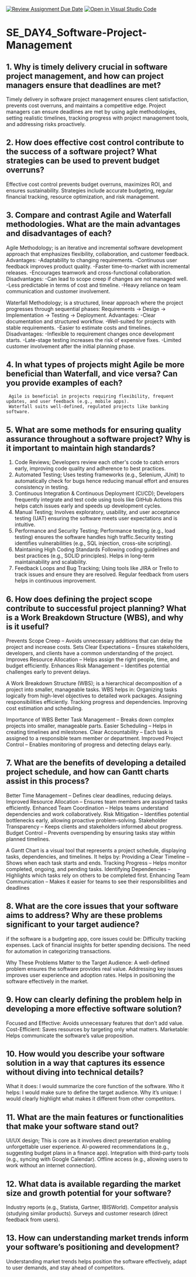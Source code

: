 [![Review Assignment Due Date](https://classroom.github.com/assets/deadline-readme-button-22041afd0340ce965d47ae6ef1cefeee28c7c493a6346c4f15d667ab976d596c.svg)](https://classroom.github.com/a/9pw6JKcu)
[![Open in Visual Studio Code](https://classroom.github.com/assets/open-in-vscode-2e0aaae1b6195c2367325f4f02e2d04e9abb55f0b24a779b69b11b9e10269abc.svg)](https://classroom.github.com/online_ide?assignment_repo_id=18514389&assignment_repo_type=AssignmentRepo)
# SE_DAY4_Software-Project-Management
## 1. Why is timely delivery crucial in software project management, and how can project managers ensure that deadlines are met?

Timely delivery in software project management ensures client satisfaction, prevents cost overruns, and maintains a competitive edge. Project managers can ensure deadlines are met by using agile methodologies, setting realistic timelines, tracking progress with project management tools, and addressing risks proactively.


## 2. How does effective cost control contribute to the success of a software project? What strategies can be used to prevent budget overruns?

Effective cost control prevents budget overruns, maximizes ROI, and ensures sustainability. Strategies include accurate budgeting, regular financial tracking, resource optimization, and risk management.

## 3. Compare and contrast Agile and Waterfall methodologies. What are the main advantages and disadvantages of each?

Agile Methodology; is an iterative and incremental software development approach that emphasizes flexibility, collaboration, and customer feedback.
    Advantages:
-Adaptability to changing requirements.
-Continuous user feedback improves product quality.
-Faster time-to-market with incremental releases.
-Encourages teamwork and cross-functional collaboration.
   Disadvantages:
-Can lead to scope creep if changes are not managed well.
-Less predictable in terms of cost and timeline.
-Heavy reliance on team communication and customer involvement.

  Waterfall Methodology; is a structured, linear approach where the project progresses through sequential phases: Requirements → Design → Implementation → Testing → Deployment.
   Advantages:
-Clear documentation and structured workflow.
-Well-suited for projects with stable requirements.
-Easier to estimate costs and timelines.
   Disadvantages:
-Inflexible to requirement changes once development starts.
-Late-stage testing increases the risk of expensive fixes.
-Limited customer involvement after the initial planning phase.

## 4. In what types of projects might Agile be more beneficial than Waterfall, and vice versa? Can you provide examples of each?

     Agile is beneficial in projects requiring flexibility, frequent updates, and user feedback (e.g., mobile apps).
     Waterfall suits well-defined, regulated projects like banking software.

## 5. What are some methods for ensuring quality assurance throughout a software project? Why is it important to maintain high standards?

1. Code Reviews; Developers review each other's code to catch errors early, improving code quality and adherence to best practices.
2. Automated Testing; Uses testing frameworks (e.g., Selenium, JUnit) to automatically check for bugs hence reducing manual effort and ensures consistency in testing.
3. Continuous Integration & Continuous Deployment (CI/CD); Developers frequently integrate and test code using tools like GitHub Actions this helps catch issues early and speeds up development cycles.
4. Manual Testing; Involves exploratory, usability, and user acceptance testing (UAT) ensuring the software meets user expectations and is intuitive.
5. Performance and Security Testing; Performance testing (e.g., load testing) ensures the software handles high traffic.Security testing identifies vulnerabilities (e.g., SQL injection, cross-site scripting).
6. Maintaining High Coding Standards
Following coding guidelines and best practices (e.g., SOLID principles).
Helps in long-term maintainability and scalability.
7. Feedback Loops and Bug Tracking; Using tools like JIRA or Trello to track issues and ensure they are resolved. Regular feedback from users helps in continuous improvement.


## 6. How does defining the project scope contribute to successful project planning? What is a Work Breakdown Structure (WBS), and why is it useful?

Prevents Scope Creep – Avoids unnecessary additions that can delay the project and increase costs.
Sets Clear Expectations – Ensures stakeholders, developers, and clients have a common understanding of the project.
Improves Resource Allocation – Helps assign the right people, time, and budget efficiently.
Enhances Risk Management – Identifies potential challenges early to prevent delays.

A Work Breakdown Structure (WBS); is a hierarchical decomposition of a project into smaller, manageable tasks.
WBS helps in:
  Organizing tasks logically from high-level objectives to detailed work packages.
  Assigning responsibilities efficiently.
  Tracking progress and dependencies.
  Improving cost estimation and scheduling.
  
Importance of WBS
  Better Task Management – Breaks down complex projects into smaller, manageable parts.
  Easier Scheduling – Helps in creating timelines and milestones.
  Clear Accountability – Each task is assigned to a responsible team member or department.
  Improved Project Control – Enables monitoring of progress and detecting delays early.


## 7. What are the benefits of developing a detailed project schedule, and how can Gantt charts assist in this process?

Better Time Management – Defines clear deadlines, reducing delays.
Improved Resource Allocation – Ensures team members are assigned tasks efficiently.
Enhanced Team Coordination – Helps teams understand dependencies and work collaboratively.
Risk Mitigation – Identifies potential bottlenecks early, allowing proactive problem-solving.
Stakeholder Transparency – Keeps clients and stakeholders informed about progress.
Budget Control – Prevents overspending by ensuring tasks stay within planned timelines.

A Gantt Chart is a visual tool that represents a project schedule, displaying tasks, dependencies, and timelines.
It helps by:
  Providing a Clear Timeline – Shows when each task starts and ends.
  Tracking Progress – Helps monitor completed, ongoing, and pending tasks.
  Identifying Dependencies – Highlights which tasks rely on others to be completed first.
  Enhancing Team Communication – Makes it easier for teams to see their responsibilities and deadlines


## 8. What are the core issues that your software aims to address? Why are these problems significant to your target audience?

if the software is a budgeting app, core issues could be:
  Difficulty tracking expenses.
  Lack of financial insights for better spending decisions.
  The need for automation in categorizing transactions.
  
Why These Problems Matter to the Target Audience:
  A well-defined problem ensures the software provides real value.
  Addressing key issues improves user experience and adoption rates.
  Helps in positioning the software effectively in the market.
  
## 9. How can clearly defining the problem help in developing a more effective software solution?

Focused and Effective: Avoids unnecessary features that don’t add value.
Cost-Efficient: Saves resources by targeting only what matters.
Marketable: Helps communicate the software’s value proposition.


## 10. How would you describe your software solution in a way that captures its essence without diving into technical details?

What it does: I would summarize the core function of the software.
Who it helps: I would make sure to define the target audience.
Why it’s unique: I would clearly highlight what makes it different from other competitors.

## 11. What are the main features or functionalities that make your software stand out?

UI/UX design; This is core as it involves direct presentation enabling unforgettable user experience.
AI-powered recommendations (e.g., suggesting budget plans in a finance app).
Integration with third-party tools (e.g., syncing with Google Calendar).
Offline access (e.g., allowing users to work without an internet connection).

## 12. What data is available regarding the market size and growth potential for your software?

Industry reports (e.g., Statista, Gartner, IBISWorld).
Competitor analysis (studying similar products).
Surveys and customer research (direct feedback from users).

## 13. How can understanding market trends inform your software’s positioning and development?

Understanding market trends helps position the software effectively, adapt to user demands, and stay ahead of competitors.


